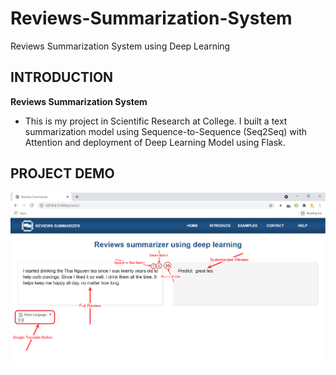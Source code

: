 # Reviews-Summarization-System
Reviews Summarization System using Deep Learning

## INTRODUCTION ##
**Reviews Summarization System**
- This is my project in Scientific Research at College. I built a text summarization model using Sequence-to-Sequence (Seq2Seq) with Attention and deployment of Deep Learning Model using Flask.

## PROJECT DEMO ##
<img src="document/demo.png">

